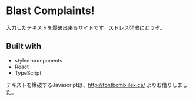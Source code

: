 # Blast Complaints!

入力したテキストを爆破出来るサイトです。ストレス発散にどうぞ。

## Built with

* styled-components
* React
* TypeScript

テキストを爆破するJavascriptは、http://fontbomb.ilex.ca/ よりお借りしました。

